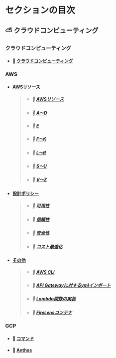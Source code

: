 # セクションの目次

## ⛅ クラウドコンピューティング

### クラウドコンピューティング

* #### 📖 [︎クラウドコンピューティング](https://hiroki-it.github.io/tech-notebook-mkdocs/cloud_computing/cloud_computing.html)

### AWS

* #### <u>AWSリソース</u>
  > * ##### 📖 [︎AWSリソース](https://hiroki-it.github.io/tech-notebook-mkdocs/cloud_computing/cloud_computing_aws.html)
  > * ##### 📖 [︎A〜D](https://hiroki-it.github.io/tech-notebook-mkdocs/cloud_computing/cloud_computing_aws_1.html)
  > * ##### 📖 [︎E](https://hiroki-it.github.io/tech-notebook-mkdocs/cloud_computing/cloud_computing_aws_2.html)
  > * ##### 📖 [︎F〜K](https://hiroki-it.github.io/tech-notebook-mkdocs/cloud_computing/cloud_computing_aws_3.html)
  > * ##### 📖 [︎L〜R](https://hiroki-it.github.io/tech-notebook-mkdocs/cloud_computing/cloud_computing_aws_4.html)
  > * ##### 📖 [︎S〜U](https://hiroki-it.github.io/tech-notebook-mkdocs/cloud_computing/cloud_computing_aws_5.html)
  > * ##### 📖 [︎V〜Z](https://hiroki-it.github.io/tech-notebook-mkdocs/cloud_computing/cloud_computing_aws_6.html)
* #### <u>設計ポリシー</u>
  > * ##### 📖 [︎可用性](https://hiroki-it.github.io/tech-notebook-mkdocs/cloud_computing/cloud_computing_aws_policy_availability.html)
  > * ##### 📖 [︎信頼性](https://hiroki-it.github.io/tech-notebook-mkdocs/cloud_computing/cloud_computing_aws_policy_reliability.html)
  > * ##### 📖 [︎安全性](https://hiroki-it.github.io/tech-notebook-mkdocs/cloud_computing/cloud_computing_aws_policy_security.html)
  > * ##### 📖 [︎コスト最適化](https://hiroki-it.github.io/tech-notebook-mkdocs/cloud_computing/cloud_computing_aws_policy_cost_optimization.html)
* #### <u>その他</u>
  > * ##### 📖 [︎AWS CLI](https://hiroki-it.github.io/tech-notebook-mkdocs/cloud_computing/cloud_computing_aws_cli.html)
  > * ##### 📖 [︎API Gatewayに対するymlインポート](https://hiroki-it.github.io/tech-notebook-mkdocs/cloud_computing/cloud_computing_aws_api_gateway_import.html)
  > * ##### 📖 [︎Lambda関数の実装](https://hiroki-it.github.io/tech-notebook-mkdocs/cloud_computing/cloud_computing_aws_lambda_function.html)
  > * ##### 📖 [︎FireLensコンテナ](https://hiroki-it.github.io/tech-notebook-mkdocs/cloud_computing/cloud_computing_aws_firelens.html)

### GCP

* #### 📖 [︎コマンド](https://hiroki-it.github.io/tech-notebook-mkdocs/cloud_computing/cloud_computing_gcp_command.html)
* #### 📖 [︎Anthos](https://hiroki-it.github.io/tech-notebook-mkdocs/cloud_computing/cloud_computing_gcp_anthos.html)

<br>
